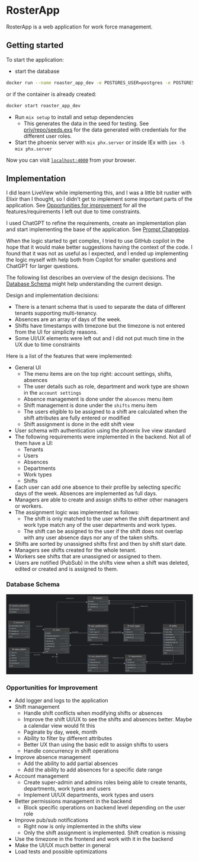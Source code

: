 # RosterApp

RosterApp is a web application for work force management.

## Getting started

To start the application:

  * start the database 
```bash 
docker run --name roaster_app_dev -e POSTGRES_USER=postgres -e POSTGRES_PASSWORD=postgres -e POSTGRES_DB=roaster_app_dev -p 5432:5432 -d postgres
``` 
or if the container is already created:
```bash 
docker start roaster_app_dev
```

  * Run `mix setup` to install and setup dependencies
    * This generates the data in the seed for testing. 
    See [priv/repo/seeds.exs](priv/repo/seeds.exs) for the data generated with credentials for the different user roles.
  * Start the phoenix server with `mix phx.server` or inside IEx with `iex -S mix phx.server`

Now you can visit [`localhost:4000`](http://localhost:4000) from your browser.


## Implementation

I did learn LiveView while implementing this, and I was a little bit rustier with Elixir than I thought, 
so I didn't get to implement some important parts of the application. 
See [Opportunities for improvement](#opportunities-for-improvement) for all the features/requirements I left out due to time constraints.

I used ChatGPT to refine the requirements, create an implementation plan and start implementing the base of the application. 
See [Prompt Changelog](prompt_changelog.md).

When the logic started to get complex, I tried to use GitHub copilot in the hope that it would make better suggestions having
the context of the code. I found that it was not as useful as I expected, and I ended up implementing the logic myself with help 
both from Copilot for smaller questions and ChatGPT for larger questions.

The following list describes an overview of the design decisions. 
The [Database Schema](#database-schema) might help understanding the current design.

Design and implementation decisions:
- There is a tenant schema that is used to separate the data of different tenants supporting multi-tenancy.
- Absences are an array of days of the week.
- Shifts have timestamps with timezone but the timezone is not entered from the UI for simplicity reasons.
- Some UI/UX elements were left out and I did not put much time in the UX due to time constraints 

Here is a list of the features that were implemented:
- General UI
  - The menu items are on the top right: account settings, shifts, absences
  - The user details such as role, department and work type are shown in the `account settings`
  - Absence management is done under the `absences` menu item
  - Shift management is done under the `shifts` menu item
  - The users eligible to be assigned to a shift are calculated when the shift attributes are fully entered or modified
  - Shift assignment is done in the edit shift view
- User schema with authentication using the phoenix live view standard
- The following requirements were implemented in the backend. Not all of them have a UI:
  - Tenants
  - Users
  - Absences
  - Departments
  - Work types
  - Shifts
- Each user can add one absence to their profile by selecting specific days of the week. Absences are implemented as full days.
- Managers are able to create and assign shifts to either other managers or workers. 
- The assignment logic was implemented as follows:
  - The shift is only matched to the user when the shift department and work type match any of the user departments and work types.
  - The shift can be assigned to the user if the shift does not overlap with any user absence days nor any of the taken shifts.
- Shifts are sorted by unassigned shifts first and then by shift start date.
- Managers see shifts created for the whole tenant.
- Workers see shifts that are unassigned or assigned to them.
- Users are notified (PubSub) in the shifts view when a shift was deleted, edited or created and is assigned to them.
  


### Database Schema

![public.png](public.png)

### Opportunities for Improvement
- Add logger and logs to the application
- Shift management
  - Handle shift conflicts when modifying shifts or absences
  - Improve the shift UI/UX to see the shifts and absences better. Maybe a calendar view would fit this
  - Paginate by day, week, month
  - Ability to filter by different attributes
  - Better UX than using the basic edit to assign shifts to users
  - Handle concurrency in shift operations
- Improve absence management
  - Add the ability to add partial absences
  - Add the ability to add absences for a specific date range
- Account management
    - Create super-admin and admins roles being able to create tenants, departments, work types and users
    - Implement UI/UX departments, work types and users
- Better permissions management in the backend
    - Block specific operations on backend level depending on the user role
- Improve pub/sub notifications
  - Right now is only implemented in the shifts view
  - Only the shift assignment is implemented. Shift creation is missing
- Use the timezone in the frontend and work with it in the backend
- Make the UI/UX much better in general
- Load tests and possible optimizations
